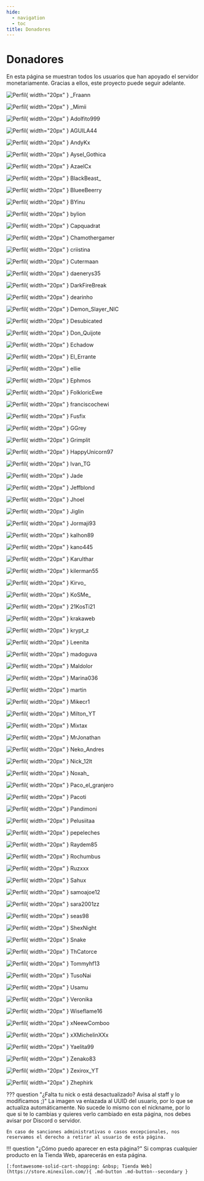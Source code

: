 ```yaml
---
hide:
  - navigation
  - toc
title: Donadores
---
```

# Donadores

En esta página se muestran todos los usuarios que han apoyado el servidor monetariamente. Gracias a ellos, este proyecto puede seguir adelante.

<div class="grid" markdown>

![Perfil](https://crafthead.net/avatar/5988deffdac94620907537836787bdca){ width="20px" } _Fraann

![Perfil](https://crafthead.net/avatar/9c8d657dc20a47dea61005874f136c82){ width="20px" } _Mimii

![Perfil](https://crafthead.net/avatar/8667ba71b85a4004af54457a9734eed7){ width="20px" } Adolfito999

![Perfil](https://crafthead.net/avatar/defc9eb6168f49eabac4062f0a93b4ad){ width="20px" } AGUILA44

![Perfil](https://crafthead.net/avatar/c6aa817acd6a4fbc93bebcb98afff304){ width="20px" } AndyKx

![Perfil](https://crafthead.net/avatar/b9b2f7dadbeb461d89630525ccd4c4e2){ width="20px" } Aysel_Gothica

![Perfil](https://crafthead.net/avatar/a03178c1321149e28aeb4ae4ee2639d1){ width="20px" } AzaelCx

![Perfil](https://crafthead.net/avatar/8667ba71b85a4004af54457a9734eed7){ width="20px" } BlackBeast_

![Perfil](https://crafthead.net/avatar/8667ba71b85a4004af54457a9734eed7){ width="20px" } BlueeBeerry

![Perfil](https://crafthead.net/avatar/ea347cda35404d76b640edb1e0fcebbc){ width="20px" } BYinu

![Perfil](https://crafthead.net/avatar/8b9617e15b0c4fdc99d58b330315b3a9){ width="20px" } bylion

![Perfil](https://crafthead.net/avatar/bd04a1b331f648b9955179c48bc381bf){ width="20px" } Capquadrat

![Perfil](https://crafthead.net/avatar/8667ba71b85a4004af54457a9734eed7){ width="20px" } Chamothergamer

![Perfil](https://crafthead.net/avatar/662e883184614a5480ed2bb140675783){ width="20px" } criistina

![Perfil](https://crafthead.net/avatar/7c2a5e1b398741ba83c8c925d4e75075){ width="20px" } Cutermaan

![Perfil](https://crafthead.net/avatar/4486e41026134f1ea00e4be052ff35e7){ width="20px" } daenerys35

![Perfil](https://crafthead.net/avatar/d4e57c72297b4819926aaadbd24059cc){ width="20px" } DarkFireBreak

![Perfil](https://crafthead.net/avatar/08d7ee80050c42388f3055b0cdc6b0aa){ width="20px" } dearinho

![Perfil](https://crafthead.net/avatar/8667ba71b85a4004af54457a9734eed7){ width="20px" } Demon_Slayer_NIC

![Perfil](https://crafthead.net/avatar/ece6397e8c814e738a7f62df4bd8f6cd){ width="20px" } Desubicated

![Perfil](https://crafthead.net/avatar/bd6bda11685c4c67bb0f47426e6db5dd){ width="20px" } Don_Quijote

![Perfil](https://crafthead.net/avatar/d98121de90e04abfaea7813fa7cab7e1){ width="20px" } Echadow

![Perfil](https://crafthead.net/avatar/7bcd193a59964f83a1856536c1ec15dc){ width="20px" } El_Errante

![Perfil](https://crafthead.net/avatar/8de73a553d864c1f88e945d193da8021){ width="20px" } ellie

![Perfil](https://crafthead.net/avatar/a09dbd4ef1744d28b1488f3d73ab3cdc){ width="20px" } Ephmos

![Perfil](https://crafthead.net/avatar/c54ec6777adc4b3cafd41a5b1b13ad7b){ width="20px" } FolkloricEwe

![Perfil](https://crafthead.net/avatar/a8cee2fd804b42cbaa4f986e827c5143){ width="20px" } franciscochewi

![Perfil](https://crafthead.net/avatar/0e2ec246c1bf442991304b131b932a79){ width="20px" } Fusfix

![Perfil](https://crafthead.net/avatar/41452a3b655d437b84572ea56d5b0f78){ width="20px" } GGrey

![Perfil](https://crafthead.net/avatar/22964e2757794c1f9ab3504a826280be){ width="20px" } Grimplit

![Perfil](https://crafthead.net/avatar/b69ff6f3427f4d5da9cf8a1141d2a756){ width="20px" } HappyUnicorn97

![Perfil](https://crafthead.net/avatar/02575cbf8ff94b8e9798cc3a0aada4cc){ width="20px" } Ivan_TG

![Perfil](https://crafthead.net/avatar/9ff71a7630334acda3d9c48f1866af5a){ width="20px" } Jade

![Perfil](https://crafthead.net/avatar/2e5e9693bcad450aae954d3893454ae2){ width="20px" } Jeffblond

![Perfil](https://crafthead.net/avatar/99f81d24772a468abe2effd0015a154f){ width="20px" } Jhoel

![Perfil](https://crafthead.net/avatar/a8dc7ddd25af4e3588cb065330cb1324){ width="20px" } Jiglin

![Perfil](https://crafthead.net/avatar/0fcc08dece584d80abbfae3e19a74fdb){ width="20px" } Jormaji93

![Perfil](https://crafthead.net/avatar/be596a92fc4e4ec9a74fe8a42591bf4f){ width="20px" } kalhon89

![Perfil](https://crafthead.net/avatar/8667ba71b85a4004af54457a9734eed7){ width="20px" } kano445

![Perfil](https://crafthead.net/avatar/242b2973985e4740a1e7d89de719c9c9){ width="20px" } Karulthar

![Perfil](https://crafthead.net/avatar/6cc7ce3c39174d479ebe49af17630e12){ width="20px" } kilerman55

![Perfil](https://crafthead.net/avatar/655e3826ebac4d9fa1c1a5364dd4edfe){ width="20px" } Kirvo_

![Perfil](https://crafthead.net/avatar/8667ba71b85a4004af54457a9734eed7){ width="20px" } KoSMe_

![Perfil](https://crafthead.net/avatar/888d261c3c4c41a2b93171fd6501f14b){ width="20px" } 21KosTi21

![Perfil](https://crafthead.net/avatar/64ffa3239db54fb384733da5241a7b2e){ width="20px" } krakaweb

![Perfil](https://crafthead.net/avatar/e4bbc67ea36b4329b0946b7e69b2798b){ width="20px" } krypt_z

![Perfil](https://crafthead.net/avatar/916af7eb21d44d34bcbe150cf04c89dc){ width="20px" } Leenita

![Perfil](https://crafthead.net/avatar/7ccb35f052904505ba921458c94aa9ac){ width="20px" } madoguva

![Perfil](https://crafthead.net/avatar/8667ba71b85a4004af54457a9734eed7){ width="20px" } Maldolor

![Perfil](https://crafthead.net/avatar/8667ba71b85a4004af54457a9734eed7){ width="20px" } Marina036

![Perfil](https://crafthead.net/avatar/716bdfa89eca4b6389eb8e27a3bd290f){ width="20px" } martin

![Perfil](https://crafthead.net/avatar/63b4764d7a4547608fbece63d86e087a){ width="20px" } Mikecr1

![Perfil](https://crafthead.net/avatar/8667ba71b85a4004af54457a9734eed7){ width="20px" } Milton_YT

![Perfil](https://crafthead.net/avatar/1d47b390c87240ff843d2018f43895c8){ width="20px" } Mixtax

![Perfil](https://crafthead.net/avatar/abea125525514e4f89f060cc1f5bedeb){ width="20px" } MrJonathan

![Perfil](https://crafthead.net/avatar/aa64ce62b99d4765b9ab9e1b23c43c23){ width="20px" } Neko_Andres

![Perfil](https://crafthead.net/avatar/f082d6c11d7e41aead8eaac5f8e45851){ width="20px" } Nick_12lt

![Perfil](https://crafthead.net/avatar/067b3bf654154308b0b63ce0566bb827){ width="20px" } Noxah_

![Perfil](https://crafthead.net/avatar/36cdc3be72f844d58ee11261de792e08){ width="20px" } Paco_el_granjero

![Perfil](https://crafthead.net/avatar/c5b23159ef6f4461884b9c4eeeea66e4){ width="20px" } Pacoti

![Perfil](https://crafthead.net/avatar/97c424ae3c474958a0da653bf0bc7c6e){ width="20px" } Pandimoni

![Perfil](https://crafthead.net/avatar/b66fb798cdbb406b8e0b6b2ffd107ebd){ width="20px" } Pelusiitaa

![Perfil](https://crafthead.net/avatar/37b5349c4e9d4c0494bb438abfd17bca){ width="20px" } pepeleches

![Perfil](https://crafthead.net/avatar/b4c9019d55e24d7b99e4e397d9959ed3){ width="20px" } Raydem85

![Perfil](https://crafthead.net/avatar/78b3187395c4403dbf7948ead892d8b0){ width="20px" } Rochumbus

![Perfil](https://crafthead.net/avatar/8667ba71b85a4004af54457a9734eed7){ width="20px" } Ruzxxx

![Perfil](https://crafthead.net/avatar/0afc1e39e7b04bd3a9979ec1b780d78a){ width="20px" } Sahux

![Perfil](https://crafthead.net/avatar/8667ba71b85a4004af54457a9734eed7){ width="20px" } samoajoe12

![Perfil](https://crafthead.net/avatar/8667ba71b85a4004af54457a9734eed7){ width="20px" } sara2001zz

![Perfil](https://crafthead.net/avatar/8667ba71b85a4004af54457a9734eed7){ width="20px" } seas98

![Perfil](https://crafthead.net/avatar/62a28b9cf49144dfb2bd9391f6e15b9b){ width="20px" } ShexNight

![Perfil](https://crafthead.net/avatar/6cd1f131201946cc84979ee86f6bd54d){ width="20px" } Snake

![Perfil](https://crafthead.net/avatar/8667ba71b85a4004af54457a9734eed7){ width="20px" } ThCatorce

![Perfil](https://crafthead.net/avatar/545492d3255445e28d622fe336b035e7){ width="20px" } Tommyhf13

![Perfil](https://crafthead.net/avatar/125440cfd0e64b52b05d763d949906e5){ width="20px" } TusoNai

![Perfil](https://crafthead.net/avatar/b66b5a09f34e4aee9f9b4444c7066590){ width="20px" } Usamu

![Perfil](https://crafthead.net/avatar/dcbdcc229dc8492f88b38e09e120e21e){ width="20px" } Veronika

![Perfil](https://crafthead.net/avatar/a20d2f079116415fbe6253142ddefa2f){ width="20px" } Wiseflame16

![Perfil](https://crafthead.net/avatar/dd77165644cd421a8a176256782a04b7){ width="20px" } xNeewComboo

![Perfil](https://crafthead.net/avatar/8667ba71b85a4004af54457a9734eed7){ width="20px" } xXMichelinXXx

![Perfil](https://crafthead.net/avatar/73569c68ce3f49cb8e3cca7594527f24){ width="20px" } Yaelita99

![Perfil](https://crafthead.net/avatar/a6fcc14a339e43afb9e9f8ce891c455b){ width="20px" } Zenako83

![Perfil](https://crafthead.net/avatar/0060df836f3441bfa29b80548a3176e7){ width="20px" } Zexirox_YT

![Perfil](https://crafthead.net/avatar/d6f5e8de2076445ba049958b575c0ac9){ width="20px" } Zhephirk 

</div>

??? question "¿Falta tu nick o está desactualizado? Avisa al staff y lo modificamos ;)"
    La imagen va enlazada al UUID del usuario, por lo que se actualiza automáticamente.
    No sucede lo mismo con el nickname, por lo que si te lo cambias y quieres verlo cambiado en esta página, nos debes avisar por Discord o servidor.

    En caso de sanciones administrativas o casos excepcionales, nos reservamos el derecho a retirar al usuario de esta página.

!!! question "¿Cómo puedo aparecer en esta página?"
    Si compras cualquier producto en la Tienda Web, aparecerás en esta página.

    [:fontawesome-solid-cart-shopping: &nbsp; Tienda Web](https://store.minexilon.com/){ .md-button .md-button--secondary }